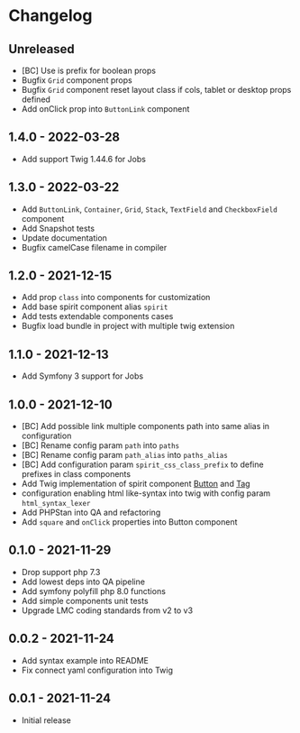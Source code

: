 # Changelog

<!-- There should always be "Unreleased" section at the beginning. -->
## Unreleased
- [BC] Use is prefix for boolean props
- Bugfix `Grid` component props
- Bugfix `Grid` component reset layout class if cols, tablet or desktop props defined
- Add onClick prop into `ButtonLink` component

## 1.4.0 - 2022-03-28
- Add support Twig 1.44.6 for Jobs

## 1.3.0 - 2022-03-22
- Add `ButtonLink`, `Container`, `Grid`, `Stack`, `TextField` and `CheckboxField` component
- Add Snapshot tests
- Update documentation
- Bugfix camelCase filename in compiler

## 1.2.0 - 2021-12-15
- Add prop `class` into components for customization
- Add base spirit component alias `spirit` 
- Add tests extendable components cases
- Bugfix load bundle in project with multiple twig extension

## 1.1.0 - 2021-12-13
- Add Symfony 3 support for Jobs

## 1.0.0 - 2021-12-10
- [BC] Add possible link multiple components path into same alias in configuration
- [BC] Rename config param `path` into `paths`
- [BC] Rename config param `path_alias` into `paths_alias`
- [BC] Add configuration param `spirit_css_class_prefix` to define prefixes in class components
- Add Twig implementation of spirit component [Button](https://github.com/lmc-eu/spirit-design-system/tree/main/packages/web/src/components/Button) and [Tag](https://github.com/lmc-eu/spirit-design-system/tree/main/packages/web/src/components/Tag)
- configuration enabling html like-syntax into twig with config param `html_syntax_lexer`
- Add PHPStan into QA and refactoring
- Add `square` and `onClick` properties into Button component

## 0.1.0 - 2021-11-29
- Drop support php 7.3
- Add lowest deps into QA pipeline
- Add symfony polyfill php 8.0 functions
- Add simple components unit tests
- Upgrade LMC coding standards from v2 to v3

## 0.0.2 - 2021-11-24
- Add syntax example into README
- Fix connect yaml configuration into Twig

## 0.0.1 - 2021-11-24
- Initial release

